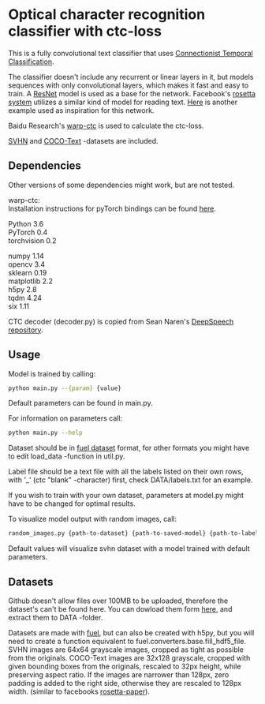 # Optical character recognition classifier with ctc-loss

This is a fully convolutional text classifier that uses [Connectionist Temporal Classification](http://www.cs.toronto.edu/%7Egraves/icml_2006.pdf).

The classifier doesn't include any recurrent or linear layers in it, but models sequences with only convolutional layers, which makes it fast and easy to train. A [ResNet](https://arxiv.org/abs/1512.03385) model is used as a base for the network. Facebook's [rosetta system](http://www.kdd.org/kdd2018/accepted-papers/view/rosetta-large-scale-system-for-text-detection-and-recognition-in-images) utilizes a similar kind of model for reading text. [Here](https://arxiv.org/abs/1709.04303) is another example used as inspiration for this network.

Baidu Research's [warp-ctc](https://github.com/baidu-research/warp-ctc) is used to calculate the ctc-loss.

[SVHN](http://ufldl.stanford.edu/housenumbers/) and [COCO-Text](https://vision.cornell.edu/se3/coco-text-2/) -datasets are included.

## Dependencies

Other versions of some dependencies might work, but are not tested.

warp-ctc:  
Installation instructions for pyTorch bindings can be found [here](https://github.com/SeanNaren/warp-ctc).
  
Python 3.6  
PyTorch 0.4  
torchvision 0.2  
  
numpy 1.14  
opencv 3.4  
sklearn 0.19  
matplotlib 2.2  
h5py 2.8  
tqdm 4.24  
six 1.11  

CTC decoder (decoder.py) is copied from Sean Naren's [DeepSpeech repository](https://github.com/SeanNaren/deepspeech.pytorch).

## Usage
Model is trained by calling:
```bash
python main.py --{param} {value}
```
Default parameters can be found in main.py.

For information on parameters call:
```bash
python main.py --help 
```

Dataset should be in [fuel dataset](https://fuel.readthedocs.io/en/latest/h5py_dataset.html) format, for other formats you might have to edit load_data -function in util.py.

Label file should be a text file with all the labels listed on their own rows, with '_' (ctc "blank" -character) first, check DATA/labels.txt for an example.

If you wish to train with your own dataset, parameters at model.py might have to be changed for optimal results.

To visualize model output with random images, call:
```bash
random_images.py {path-to-dataset} {path-to-saved-model} {path-to-labels}
```
Default values will visualize svhn dataset with a model trained with default parameters.

## Datasets
Github doesn't allow files over 100MB to be uploaded, therefore the dataset's can't be found here.
You can dowload them form [here](https://files.fm/u/yhmwsjeu), and extract them to DATA -folder.

Datasets are made with [fuel](https://fuel.readthedocs.io/en/latest/h5py_dataset.html), but can also be created with h5py, but you will need to create a function equivalent to fuel.converters.base.fill_hdf5_file.
SVHN images are 64x64 grayscale images, cropped as tight as possible from the originals.
COCO-Text images are 32x128 grayscale, cropped with given bounding boxes from the originals, rescaled to 32px height, while preserving aspect ratio. If the images are narrower than 128px, zero padding is added to the right side, otherwise they are rescaled to 128px width. (similar to facebooks [rosetta-paper](http://www.kdd.org/kdd2018/accepted-papers/view/rosetta-large-scale-system-for-text-detection-and-recognition-in-images)).
